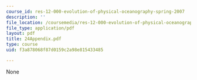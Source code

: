 ```yaml
---
course_id: res-12-000-evolution-of-physical-oceanography-spring-2007
description: ''
file_location: /coursemedia/res-12-000-evolution-of-physical-oceanography-spring-2007/f3a878068f87d0159c2a98e815433485_24Appendix.pdf
file_type: application/pdf
layout: pdf
title: 24Appendix.pdf
type: course
uid: f3a878068f87d0159c2a98e815433485

---
```

None